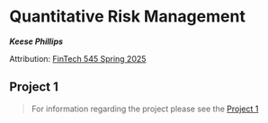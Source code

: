 # Quantitative Risk Management
***Keese Phillips***
  
Attribution: 
[FinTech 545 Spring 2025](https://github.com/dompazz/FinTech545_Spring2025)

## Project 1
> For information regarding the project please see the [Project 1](./Project01/README.md)